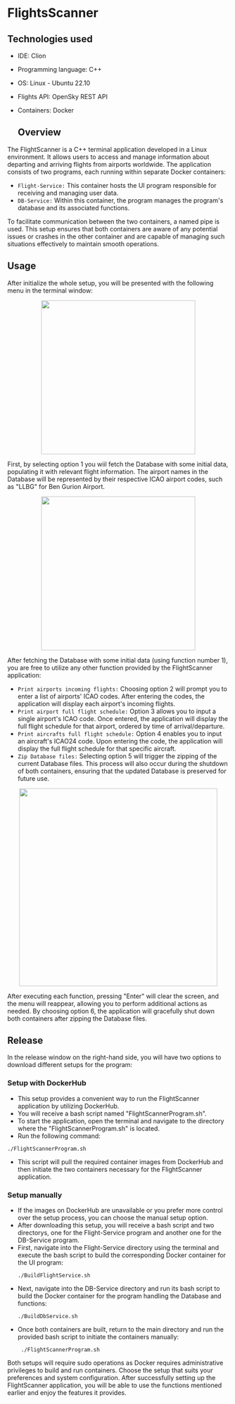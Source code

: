 # FlightsScanner

## Technologies used

* IDE: Clion
* Programming language: C++ 
* OS: Linux - Ubuntu 22.10
* Flights API: OpenSky REST API
* Containers: Docker

  ## Overview

 The FlightScanner is a C++ terminal application developed in a Linux environment. It allows users to access and manage information about departing and arriving 
 flights from airports worldwide. The application consists of two programs, each running within separate Docker containers:
  * `Flight-Service:` This container hosts the UI program responsible for receiving and managing user data.
  * `DB-Service:` Within this container, the program manages the program's database and its associated functions.

  To facilitate communication between the two containers, a named pipe is used. This setup ensures that both containers are aware of any potential issues or crashes
  in the other container and are capable of managing such situations effectively to maintain smooth operations.

  ## Usage

  After initialize the whole setup, you will be presented with the following menu in the terminal window:
 <p align="center">
  <img src="https://github.com/RoyToledano/ReverseTicTacToe/assets/102805117/a37136ca-3db7-4b8e-99e4-0f7b8eab46e1" width="350">
  </p>

  First, by selecting option 1 you wiil fetch the Database with some initial data, populating it with relevant flight information. The airport names in the Database will be represented by their respective ICAO airport codes, such as "LLBG" for Ben Gurion Airport.

 <p align="center">
  <img src="https://github.com/RoyToledano/ReverseTicTacToe/assets/102805117/35cf4ca7-a9c7-457e-8767-20b4bf571c52" width="350">
  </p>
  
After fetching the Database with some initial data (using function number 1), you are free to utilize any other function provided by the FlightScanner application:
  * `Print airports incoming flights:` Choosing option 2 will prompt you to enter a list of airports' ICAO codes. After entering the codes, the application will display each airport's incoming flights.
  * `Print airport full flight schedule:` Option 3 allows you to input a single airport's ICAO code. Once entered, the application will display the full flight schedule for that airport, ordered by time of arrival/departure.
  * `Print aircrafts full flight schedule:` Option 4 enables you to input an aircraft's ICAO24 code. Upon entering the code, the application will display the full flight schedule for that specific aircraft.
  * `Zip Database files:` Selecting option 5 will trigger the zipping of the current Database files. This process will also occur during the shutdown of both containers, ensuring that the updated Database is preserved for future use.

 <p align="center">
  <img src="https://github.com/RoyToledano/ReverseTicTacToe/assets/102805117/08e190db-6f11-44d5-968f-79f5fc99e889" width="450">
  </p>

 After executing each function, pressing "Enter" will clear the screen, and the menu will reappear, allowing you to perform additional actions as needed.
 By choosing option 6, the application will gracefully shut down both containers after zipping the Database files.

 ## Release

In the release window on the right-hand side, you will have two options to download different setups for the program:

### Setup with DockerHub
 * This setup provides a convenient way to run the FlightScanner application by utilizing DockerHub.
 * You will receive a bash script named "FlightScannerProgram.sh".
 * To start the application, open the terminal and navigate to the directory where the "FlightScannerProgram.sh" is located.
 * Run the following command:
 ```
 ./FlightScannerProgram.sh
 ```
 * This script will pull the required container images from DockerHub and then initiate the two containers necessary for the FlightScanner application.

### Setup manually

 * If the images on DockerHub are unavailable or you prefer more control over the setup process, you can choose the manual setup option.
 * After downloading this setup, you will receive a bash script and two directorys, one for the Flight-Service program and another one for the DB-Service program.
 * First, navigate into the Flight-Service directory using the terminal and execute the bash script to build the corresponding Docker container for the UI program: 
   ```
   ./BuildFlightService.sh
   ```
 * Next, navigate into the DB-Service directory and run its bash script to build the Docker container for the program handling the Database and functions:
   ```
   ./BuildDbService.sh
   ```
 * Once both containers are built, return to the main directory and run the provided bash script to initiate the containers manually:
   ```
    ./FlightScannerProgram.sh
   ```
   

Both setups will require sudo operations as Docker requires administrative privileges to build and run containers. Choose the setup that suits your preferences and system configuration. After successfully setting up the FlightScanner application, you will be able to use the functions mentioned earlier and enjoy the features it provides.

